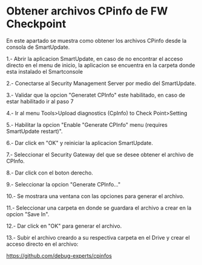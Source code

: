 # Obtener archivos CPinfo de FW Checkpoint 

En este apartado se muestra como obtener los archivos CPinfo desde la consola de SmartUpdate. 

1.- Abrir la aplicacion SmartUpdate, en caso de no encontrar el acceso directo en el menu de inicio, la aplicacion se encuentra en la carpeta donde esta instalado el Smartconsole 

2.- Conectarse al Security Management Server por medio del SmartUpdate. 

3.- Validar que la opcion "Generatet CPInfo" este habilitado, en caso de estar habilitado ir al paso 7

4.- Ir al menu Tools>Upload diagnostics (CpInfo) to Check Point>Setting

5.- Habilitar la opcion "Enable "Generate CPInfo" menu (requires SmartUpdate restart)".

6.- Dar click en "OK" y reiniciar la aplicacion SmartUpdate.

7.- Seleccionar el Security Gateway del que se desee obtener el archivo de CPInfo. 

8.- Dar click con el boton derecho. 

9.- Seleccionar la opcion "Generate CPInfo..."

10.- Se mostrara una ventana con las opciones para generar el archivo. 

11.- Seleccionar una carpeta en donde se guardara el archivo a crear en la opcion "Save In".

12.- Dar click en "OK" para generar el archivo. 

13.- Subir el archivo creardo a su respectiva carpeta en el Drive y crear el acceso directo en el archivo: 

https://github.com/debug-experts/cpinfos
